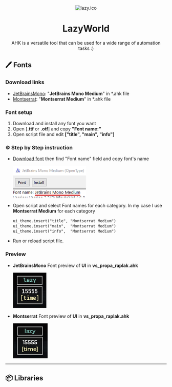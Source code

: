 <p align="center">
  <img width="180" src="./attachments/Images/cat.ico" alt="lazy.ico">
  <h1 align="center">LazyWorld</h1>
  <p align="center">AHK is a versatile tool that can be used for a wide range of automation tasks :)</p>
</p>

## 🖊️ Fonts

### Download links
- [JetBrainsMono](https://github.com/Lazy-World/warframe-ahk/raw/main/attachments/Fonts/JetBrainsMono-Medium.ttf): "**JetBrains Mono Medium**" in *.ahk file
- [Montserrat](https://github.com/Lazy-World/warframe-ahk/raw/main/attachments/Fonts/Montserrat-Medium.otf): "**Montserrat Medium**" in *.ahk file

### Font setup

1. Download and install any font you want
1. Open [**.ttf** or **.otf**] and copy **"Font name:"**
1. Open script file and edit **["title", "main", "info"]**

### ⚙️ Step by Step instruction

- [Download font](#download-links) then find "Font name" field and copy font's name

  ![get_fontname preview](./attachments/Images/get_fontname.png)

- Open script and select Font names for each category. In my case I use **Montserrat Medium** for each category
  ```ahk
  ui_theme.insert("title", "Montserrat Medium")
  ui_theme.insert("main",  "Montserrat Medium")
  ui_theme.insert("info",  "Montserrat Medium")
  ```
- Run or reload script file.

### Preview

- **JetBrainsMono** Font preview of **UI** in **vs_propa_raplak.ahk**

  ![JetBrainsMono preview](./attachments/Images/JetBrainsMono-Preview.png)

- **Montserrat** Font preview of **UI** in **vs_propa_raplak.ahk**

  ![Montserrat preview](./attachments/Images/Montserrat-Medium-Preview.png)

---

## 📦 Libraries